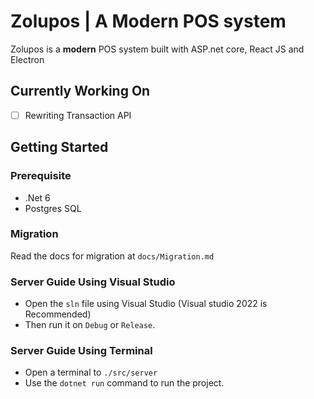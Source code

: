 # Zolupos | A Modern POS system
Zolupos is a **modern** POS system built with ASP.net core, React JS and Electron

## Currently Working On
- [ ] Rewriting Transaction API

## Getting Started
### Prerequisite
- .Net 6
- Postgres SQL  

### Migration
Read the docs for migration at `docs/Migration.md`

### Server Guide Using Visual Studio
- Open the `sln` file using Visual Studio (Visual studio 2022 is Recommended)
- Then run it on `Debug` or `Release`.

### Server Guide Using Terminal
- Open a terminal to `./src/server`
- Use the `dotnet run` command to run the project.
